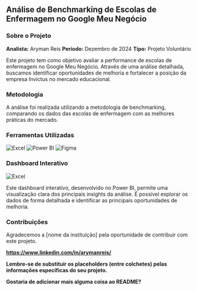 ## Análise de Benchmarking de Escolas de Enfermagem no Google Meu Negócio

### Sobre o Projeto

**Analista:** Aryman Reis
**Período:** Dezembro de 2024
**Tipo:** Projeto Voluntário

Este projeto tem como objetivo avaliar a performance de escolas de enfermagem no Google Meu Negócio. Através de uma análise detalhada, buscamos identificar oportunidades de melhoria e fortalecer a posição da empresa Invictus no mercado educacional.

### Metodologia

A análise foi realizada utilizando a metodologia de benchmarking, comparando os dados das escolas de enfermagem com as melhores práticas do mercado.

### Ferramentas Utilizadas

<div align="left">
  <img src="https://img.shields.io/badge/Excel-217346?style=for-the-badge&logo=microsoft-excel&logoColor=white" alt="Excel" />
  <img src="https://img.shields.io/badge/Power_BI-F2C811?style=for-the-badge&logo=powerbi&logoColor=black" alt="Power BI" />
  <img src="https://img.shields.io/badge/Figma-F24E1E?style=for-the-badge&logo=figma&logoColor=white" alt="Figma" />
</div>

### Dashboard Interativo

<img src="" alt="Excel" />

Este dashboard interativo, desenvolvido no Power BI, permite uma visualização clara dos principais insights da análise. É possível explorar os dados de forma detalhada e identificar as principais oportunidades de melhoria.

### Contribuições

Agradecemos a [nome da instituição] pela oportunidade de contribuir com este projeto.

**https://www.linkedin.com/in/arymanreis/**

**Lembre-se de substituir os placeholders (entre colchetes) pelas informações específicas do seu projeto.**

**Gostaria de adicionar mais alguma coisa ao README?**
